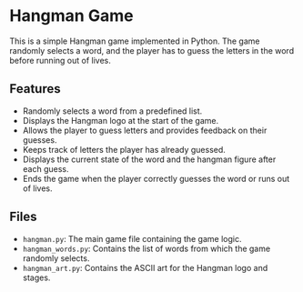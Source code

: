 # Hangman Game

This is a simple Hangman game implemented in Python. The game randomly selects a word, and the player has to guess the letters in the word before running out of lives.

## Features

- Randomly selects a word from a predefined list.
- Displays the Hangman logo at the start of the game.
- Allows the player to guess letters and provides feedback on their guesses.
- Keeps track of letters the player has already guessed.
- Displays the current state of the word and the hangman figure after each guess.
- Ends the game when the player correctly guesses the word or runs out of lives.

## Files

- `hangman.py`: The main game file containing the game logic.
- `hangman_words.py`: Contains the list of words from which the game randomly selects.
- `hangman_art.py`: Contains the ASCII art for the Hangman logo and stages.
